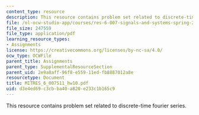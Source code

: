 ```yaml
---
content_type: resource
description: This resource contains problem set related to discrete-time fourier series.
file: /ol-ocw-studio-app/courses/res-6-007-signals-and-systems-spring-2011/d3e4ed69c3cbba40a820e233c1b165c9_MITRES_6_007S11_hw10.pdf
file_size: 247559
file_type: application/pdf
learning_resource_types:
- Assignments
license: https://creativecommons.org/licenses/by-nc-sa/4.0/
ocw_type: OCWFile
parent_title: Assignments
parent_type: SupplementalResourceSection
parent_uid: 2e9a8aff-96f8-e559-11ed-fb8887012a8e
resourcetype: Document
title: MITRES_6_007S11_hw10.pdf
uid: d3e4ed69-c3cb-ba40-a820-e233c1b165c9
---
```

This resource contains problem set related to discrete-time fourier series.